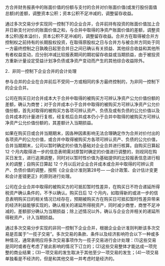 方合并财务报表中的账面价值的份额与支付的合并对价账面价值(或发行股份面值总额)的差额，调整资本公积；资本公积不足冲减的，调整留存收益。

通过多次交易分步实现同一控制下的企业合并，合并前持有投资的账面价值加上合并日新支付对价的账面价值之和，与合并中取得的净资产账面价值的差额，调整资本公积(股本溢价)，资本公积不足冲减的，调整留存收益。合并方在取得被合并方控制权之前持有的长期股权投资，在取得原股权之日与合并方与被合并方同处于同一方最终控制之日孰晚日起至合并日之间已确认有关损益、其他综合收益和其他所有者权益变动，应分别冲减比较报表期间的期初留存收益或当期损益，由于被投资方重新计量设定受益计划净负债或净资产变动而产生的其他综合收益除外。

2．非同一控制下企业合并的会计处理

参与合并的企业在合并前后不受同一方或相同的多方最终控制的，为非同一控制下的企业合并。

公司在购买日对合并成本大于合并中取得的被购买方可辨认净资产公允价值份额的差额，确认为商誉；对于合并成本小于合并中取得的被购买方可辨认净资产公允价值份额，首先对取得的被购买方各项可辨认资产、负债及或有负债的公允价值以及合并成本的计量进行复核，经复核后合并成本仍小于合并中取得的被购买方可辨认净资产公允价值份额的，其差额计入当期损益。

如果在购买日或合并当期期末，因各种因素影响无法合理确定作为合并对价付出的各项资产的公允价值，或合并中取得被购买方各项可辨认资产、负债的公允价值，合并当期期末，公司以暂时确定的价值为基础对企业合并进行核算。自购买日算起 12 个月内取得进一步的信息表明需对原暂时确定的价值进行调整的，则视同在购买日发生，进行追溯调整，同时对以暂时性价值为基础提供的比较报表信息进行相关的调整；自购买日算起 12 个月以后对企业合并成本或合并中取得的可辨认资产、负债价值的调整，按照《企业会计准则第28号— —会计政策、会计估计变更和会计差错更正》的原则进行处理。

公司在企业合并中取得的被购买方的可抵扣暂时性差异，在购买日不符合递延所得税资产确认条件的，不予以确认。购买日后 12 个月内，如取得新的或进一步的信息表明购买日的相关情况已经存在，预期被购买方在购买日可抵扣暂时性差异带来的经济利益能够实现的，确认相关的递延所得税资产，同时减少商誉，商誉不足冲减的，差额部分确认为当期损益；除上述情况以外，确认与企业合并相关的递延所得税资产，计入当期损益。

通过多次交易分步实现的非同一控制下企业合并，根据企业会计准则判断该多次交易是否属于“一揽子交易”。多次交易的条款、条件以及经济影响符合以下一种或多种情况，通常表明应将多次交易事项作为一揽子交易进行会计处理：(1)这些交易是同时或者在考虑了彼此影响的情况下订立的；(2)这些交易整体才能达成一项完整的商业结果；(3)一项交易的发生取决于其他至少一项交易的发生；(4)一项交易单独看是不经济的，但是和其他交易一并考虑时是经济的。